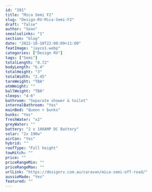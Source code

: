```yaml
---
id: "201"
title: "Mica Semi F2"
slug: "Design-RV-Mica-Semi-F2"
draft: "false"
author: "Sean"
seealsolinks: "1"
section: "blog"
date: "2022-10-10T22:00:09+11:00"
featImage: "jayco1.webp"
categories: ["Design RV"]
tags: ["Semi"]
totalLength: "8.72"
bodyLength: "6.4"
totalHeight: "3"
totalWidth: "2.45"
tareWeight: "TBA"
atmWeight: ""
ballWeight: "TBA"
sleeps: "4-6"
bathroom: "Separate shower & toilet"
internalBathroom: "Yes"
mainBed: "Queen + bunks"
bunks: "Yes"
freshWater: "x2"
greyWater: ""
battery: "2 x 100AMP DC Battery"
solar: "2x 190w"
airCon: "Yes"
hybrid: ""
roofType: "Full height"
towHitch: ""
price: ""
priceRangeMin: ""
priceRangeMax: ""
urlLink: "https://designrv.com.au/caravan/mica-semi-off-road/"
aussieMade: "Yes"
featured: ""
---
```

